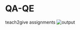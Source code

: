 # QA-QE
teach2give assignments
![output](https://github.com/user-attachments/assets/3b46b54a-d025-4cbf-896f-153e15b9e3d6)
